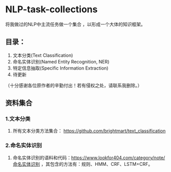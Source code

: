 # NLP-task-collections
将我做过的NLP中主流任务做一个集合 ，以形成一个大体的知识框架。

## 目录：
1. 文本分类(Text Classification)
2. 命名实体识别(Named Entity Recognition, NER)
3. 特定信息抽取(Specific Information Extraction)
4. 待更新

（十分感谢各位原作者的辛勤付出！若有侵权之处，请联系我删除。）
## 资料集合
### 1.文本分类
1. 所有文本分类方法集合：
  https://github.com/brightmart/text_classification
  
### 2.命名实体识别
1. 命名实体识别的语料和代码：https://www.lookfor404.com/category/note/命名实体识别 ，其包含的方法有：规则、HMM、CRF、LSTM+CRF。
